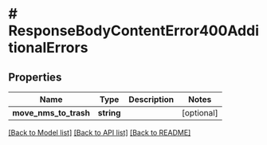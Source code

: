 # # ResponseBodyContentError400AdditionalErrors

## Properties

Name | Type | Description | Notes
------------ | ------------- | ------------- | -------------
**move_nms_to_trash** | **string** |  | [optional]

[[Back to Model list]](../../README.md#models) [[Back to API list]](../../README.md#endpoints) [[Back to README]](../../README.md)
